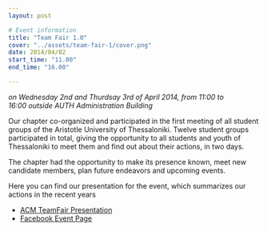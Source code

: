 ```yaml
---
layout: post

# Event information
title: "Team Fair 1.0"
cover: "../assets/team-fair-1/cover.png"
date: 2014/04/02
start_time: "11.00"
end_time: "16.00"

---
```


_on Wednesday 2nd and Thurdsay 3rd of April 2014, from 11:00 to 16:00 outside AUTH Administration Building_

Our chapter co-organized and participated in the first meeting of all student groups of the Aristotle University of Thessaloniki. Twelve student groups participated in total, giving the opportunity to all students and youth of Thessaloniki to meet them and find out about their actions, in two days.

The chapter had the opportunity to make its presence known, meet new candidate members, plan future endeavors and upcoming events.

Here you can find our presentation for the event, which summarizes our actions in the recent years

* [ACM TeamFair Presentation](../assets/team-fair-1/ACM-teamfair.pdf)
* [Facebook Event Page](http://www.facebook.com/events/305605626261446/?ref_dashboard_filter=calendar)
